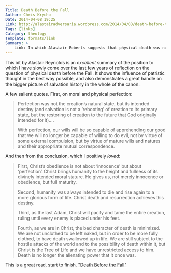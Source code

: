 ```yaml
---
Title: Death Before the Fall
Author: Chris Krycho
Date: 2014-04-08 19:25
Link: http://alastairadversaria.wordpress.com/2014/04/08/death-before-the-fall/
Tags: [links]
Category: theology
Template: formats/link
Summary: >
    Link: In which Alastair Roberts suggests that physical death was not a result of the Fall, but something from which humans were always meant to be saved to something better.
---
```


This bit by Alastair Reynolds is an *excellent* summary of the position to which
I have slowly come over the last few years of reflection on the question of
physical death before the Fall. It shows the influence of patristic thought in
the best way possible, and also demonstrates a great handle on the bigger
picture of salvation history in the whole of the canon.

A few salient quotes. First, on moral and physical perfection:

> Perfection was not the creation’s natural state, but its intended destiny (and
> salvation is not a ‘rebooting’ of creation to its primary state, but the
> restoring of creation to the future that God originally intended for it)....
>
> With perfection, our wills will be so capable of apprehending our good that we
> will no longer be capable of willing to do evil, not by virtue of some
> external compulsion, but by virtue of mature wills and natures and their
> appropriate mutual correspondence.

And then from the conclusion, which I positively *loved*:

> First, Christ’s obedience is not about ‘innocence’ but about ‘perfection’.
> Christ brings humanity to the height and fullness of its divinely intended
> moral stature. He gives us, not merely innocence or obedience, but full
> maturity.
>
> Second, humanity was always intended to die and rise again to a more glorious
> form of life. Christ death and resurrection achieves this destiny.
>
> Third, as the last Adam, Christ will pacify and tame the entire creation,
> ruling until every enemy is placed under his feet.
>
> Fourth, as we are in Christ, the bad character of death is minimized. We are
> not unclothed to be left naked, but in order to be more fully clothed, to have
> death swallowed up in life. We are still subject to the hostile attacks of the
> world and to the possibility of death within it, but Christ is the Tree of
> Life and we have unrestricted access to him. Death is no longer the alienating
> power that it once was.

This is a great read, start to finish. ["Death Before the Fall"](http://alastairadversaria.wordpress.com/2014/04/08/death-before-the-fall/)
